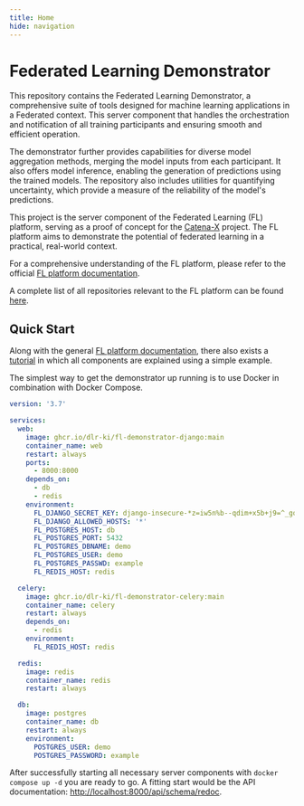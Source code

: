```yaml
---
title: Home
hide: navigation
---
```


<!-- markdownlint-disable-next-line MD025 -->
# Federated Learning Demonstrator

This repository contains the Federated Learning Demonstrator, a comprehensive suite of tools designed for machine learning applications in a Federated context.
This server component that handles the orchestration and notification of all training participants and ensuring smooth and efficient operation.

The demonstrator further provides capabilities for diverse model aggregation methods, merging the model inputs from each participant.
It also offers model inference, enabling the generation of predictions using the trained models.
The repository also includes utilities for quantifying uncertainty, which provide a measure of the reliability of the model's predictions.

This project is the server component of the Federated Learning (FL) platform, serving as a proof of concept for the [Catena-X](https://catena-x.net/en) project.
The FL platform aims to demonstrate the potential of federated learning in a practical, real-world context.

For a comprehensive understanding of the FL platform, please refer to the official [FL platform documentation](https://dlr-ki.github.io/fl-documentation).

A complete list of all repositories relevant to the FL platform can be found [here](https://dlr-ki.github.io/fl-documentation#repositories).

## Quick Start

Along with the general [FL platform documentation](https://dlr-ki.github.io/fl-documentation), there also exists a [tutorial](https://dlr-ki.github.io/fl-documentation/tutorial) in which all components are explained using a simple example.

The simplest way to get the demonstrator up running is to use Docker in combination with Docker Compose.

```yaml title="docker-compose.yml"
version: '3.7'

services:
  web:
    image: ghcr.io/dlr-ki/fl-demonstrator-django:main
    container_name: web
    restart: always
    ports:
      - 8000:8000
    depends_on:
      - db
      - redis
    environment:
      FL_DJANGO_SECRET_KEY: django-insecure-*z=iw5n%b--qdim+x5b+j9=^_gq7hq)kk8@7$^(tyn@oc#_8by
      FL_DJANGO_ALLOWED_HOSTS: '*'
      FL_POSTGRES_HOST: db
      FL_POSTGRES_PORT: 5432
      FL_POSTGRES_DBNAME: demo
      FL_POSTGRES_USER: demo
      FL_POSTGRES_PASSWD: example
      FL_REDIS_HOST: redis

  celery:
    image: ghcr.io/dlr-ki/fl-demonstrator-celery:main
    container_name: celery
    restart: always
    depends_on:
      - redis
    environment:
      FL_REDIS_HOST: redis

  redis:
    image: redis
    container_name: redis
    restart: always

  db:
    image: postgres
    container_name: db
    restart: always
    environment:
      POSTGRES_USER: demo
      POSTGRES_PASSWORD: example
```

After successfully starting all necessary server components with `docker compose up -d` you are ready to go.
A fitting start would be the API documentation: <http://localhost:8000/api/schema/redoc>.

